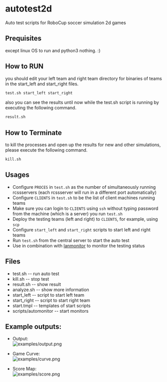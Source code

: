 # autotest2d
Auto test scripts for RoboCup soccer simulation 2d games 

## Prequisites
except linux OS to run and python3 nothing. :)

## How to RUN
you should edit your left team and right team directory for binaries of teams in the start_left and start_right files.

``` bash
test.sh start_left start_right
```

also you can see the results until now while the test.sh script is running by executing the following command.

``` bash
result.sh
```

## How to Terminate
to kill the processes and open up the results for new and other simulations, please execute the following command.

``` bash
kill.sh
```

## Usages
* Configure `PROCES` in `test.sh` as the number of simultaneously running rcssservers (each rcssserver will run in a different port automatically)
* Configure `CLIENTS` in `test.sh` to be the list of client machines running teams
* Make sure you can login to `CLIENTS` using `ssh` without typing password from the machine (which is a server) you run `test.sh`
* Deploy the testing teams (left and right) to `CLIENTS`, for example, using `scp`
* Configure `start_left` and `start_right` scripts to start left and right teams
* Run `test.sh` from the central server to start the auto test
* Use in combination with [lanmonitor](https://github.com/wrighteagle2d/lanmonitor) to monitor the testing status

## Files
* test.sh -- run auto test
* kill.sh -- stop test
* result.sh -- show result
* analyze.sh -- show more information
* start\_left -- script to start left team
* start\_right -- script to start right team
* start.tmpl -- templates of start scripts
* scripts/automonitor -- start monitors

## Example outputs:
- Output:  
![examples/output.png](examples/output.png "Output")

- Game Curve:  
![examples/curve.png](examples/curve.png "Game Curve")

- Score Map:  
![examples/score.png](examples/score.png "Score Map")

